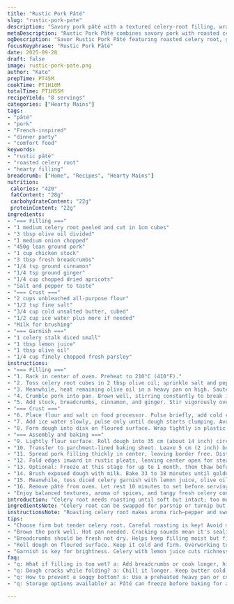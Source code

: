 ```yaml
---
title: "Rustic Pork Pâté"
slug: "rustic-pork-pate"
description: "Savory pork pâté with a textured celery-root filling, wrapped in flaky butter crust. Sweet contrast from chopped dried apricots replaces dates, while ground ginger swaps with clove for warmth. Cook celery-root until tender but still holds shape. Pork mixture should brown lightly; liquid evaporates fully. Dough cold and firm before rolling out. Build rustic pouch with pleated edges, leaving a central vent to let steam escape during baking. Serve with lemony celery garnish tossed in olive oil and fresh herbs. A balance of savory, earthy, and subtly sweet elements. Techniques focus on texture, aromas, and controlling moisture levels for a firm but tender final result."
metaDescription: "Rustic Pork Pâté combines savory pork with roasted celery root. Unique twist of apricots and ginger offers a delightful taste experience."
ogDescription: "Savor Rustic Pork Pâté featuring roasted celery root, ginger, and apricots. A rustic dish that's sure to impress at your next gathering."
focusKeyphrase: "Rustic Pork Pâté"
date: 2025-09-28
draft: false
image: rustic-pork-pate.png
author: "Kate"
prepTime: PT45M
cookTime: PT1H10M
totalTime: PT1H55M
recipeYield: "8 servings"
categories: ["Hearty Mains"]
tags:
- "pâté"
- "pork"
- "French-inspired"
- "dinner party"
- "comfort food"
keywords:
- "rustic pâté"
- "roasted celery root"
- "hearty filling"
breadcrumb: ["Home", "Recipes", "Hearty Mains"]
nutrition: 
 calories: "420"
 fatContent: "28g"
 carbohydrateContent: "22g"
 proteinContent: "22g"
ingredients:
- "=== Filling ==="
- "1 medium celery root peeled and cut in 1cm cubes"
- "3 tbsp olive oil divided"
- "1 medium onion chopped"
- "450g lean ground pork"
- "1 cup chicken stock"
- "3 tbsp fresh breadcrumbs"
- "1/4 tsp ground cinnamon"
- "1/4 tsp ground ginger"
- "1/4 cup chopped dried apricots"
- "Salt and pepper to taste"
- "=== Crust ==="
- "2 cups unbleached all-purpose flour"
- "1/2 tsp fine salt"
- "3/4 cup cold unsalted butter, cubed"
- "1/2 cup ice water plus more if needed"
- "Milk for brushing"
- "=== Garnish ==="
- "1 celery stalk diced small"
- "1 tbsp lemon juice"
- "1 tbsp olive oil"
- "1/4 cup finely chopped fresh parsley"
instructions:
- "=== Filling ==="
- "1. Rack in center of oven. Preheat to 210°C (410°F)."
- "2. Toss celery root cubes in 2 tbsp olive oil; sprinkle salt and pepper. Roast on parchment-lined sheet for about 22 minutes until tender but slightly firm. Let cool slightly."
- "3. Meanwhile, heat remaining olive oil in a heavy pan on high. Sauté onions until translucent and just starting to color."
- "4. Crumble pork into pan. Brown well, stirring constantly to break it down, about 8 minutes. Browning is key for flavor and texture."
- "5. Add stock, breadcrumbs, cinnamon, and ginger. Stir vigorously over medium-high heat until mixture thickens and all liquid evaporated—about 8 minutes. Should have firm texture but still moist. Season with salt and pepper. Remove from heat and cool slightly."
- "=== Crust ==="
- "6. Place flour and salt in food processor. Pulse briefly, add cold cubed butter. Pulse until mixture resembles coarse peas, no large butter chunks remain—this maintains flakiness."
- "7. Add ice water slowly, pulse only until dough starts clumping. Avoid overprocessing; dough should just hold together. Add water sparingly."
- "8. Form dough into disk on floured surface. Wrap tightly in plastic wrap. Chill minimum 25 minutes to relax gluten and harden butter."
- "=== Assembly and baking ==="
- "9. Lightly flour surface. Roll dough into 35 cm (about 14 inch) circle."
- "10. Transfer to parchment-lined baking sheet. Leave 5 cm (2 inch) border raw around edges."
- "11. Spread pork filling thickly in center, leaving border free. Distribute apricots evenly over filling. Layer roasted celery root on top."
- "12. Fold edges inward in rustic pleats, leaving center open for steam vent during baking."
- "13. Optional: Freeze at this stage for up to 1 month, then thaw before baking."
- "14. Brush exposed dough with milk. Bake 33 to 38 minutes until golden brown, dough fully cooked, filling hot and aromatic."
- "15. Meanwhile, toss diced celery garnish with lemon juice, olive oil, salt, and pepper."
- "16. Remove pâté from oven. Let rest 10 minutes to set before serving. Sprinkle garnish atop. Cut into wedges."
- "Enjoy balanced textures, aroma of spices, and tangy fresh celery contrast."
introduction: "Celery root needs roasting until soft but intact; too mushy loses texture, too firm stays underdone. The pork needs a tough high-heat sear to build depth—no steaming here. The spices cinnamon and ginger add subtle warmth without overpowering. Choosing apricots adds a floral sweetness less intense than dates—keeps filling balanced. Dough handling is critical. Cold butter, minimal water, and short processing create a flaky crust that won't toughen. Leaving the center of the galette open releases steam, keeping dough from becoming soggy inside. Celery garnish adds brightness, giving the hearty pâté an herbal lift. Timing is fluid; texture and aroma are better guides than the clock. Expect a rustic, homey, French farmhouse vibe with subtle modern tweaks. No fancy blenders or special pans needed—just patience and eyes on the pot."
ingredientsNote: "Celery root can be swapped for parsnip or turnip but note flavor shifts: parsnip sweeter, turnip more peppery. Use low-fat pork or a blend with veal for lighter or more delicate taste. Fresh breadcrumbs preferred over dry, keep moist but crumbly. Frozen apricots rehydrated briefly prevent dry bits but not mandatory. If ginger unavailable, add pinch of nutmeg instead. Butter cold and unsalted for better dough control; margarine or coconut oil changes texture, not recommended here. Use ice water—not chilled—to keep butter firm during mixing. Milk wash yields deeper crust browning; egg wash makes too shiny and tougher. Lemon juice in garnish keeps celery crisp and adds contrast. Parsley over cilantro or basil to avoid overpowering the pork. These swaps subtly shift profile but keep dish balanced."
instructionsNote: "Roasting celery root makes aroma rich—pepper and sweet earthiness develop. Listen for sizzle and watch for light caramelization edges; stop before mush. Browning pork in hot pan builds umami—you want cracking sounds and color development, never stew meat. Adding broth loosens bits, letting breadcrumbs soak moisture and bind filling; cook until it thickens fully—watch carefully to avoid drying or clumping. Dough needs quick pulses to avoid melting butter before rolling. Let it chill well and handle minimally to avoid tough crust. Don’t rush folding dough—pleats trap heat yet allow steam out through the open center. Milk or cream wash signals baking progress via deep golden color. Rest pâté 10 minutes so filling firms and juices redistribute, making clean slices easier. Serve slices with fresh celery mixture that refreshes palate and balances richness."
tips:
- "Choose firm but tender celery root. Careful roasting is key! Avoid mushy—crisp edges, soft inside is the aim. Listen for sizzle; aroma rich when done."
- "Brown the pork well. Hot pan needed. Cracking sounds mean it's sealing in moisture. Break meat apart. Don't let it stew or steam."
- "Breadcrumbs should be fresh not dry. Helps keep filling moist but firm. Adjust moisture, adding more if too wet. Watch the mixture—don't dry out."
- "Roll dough on floured surface. Keep it cold and firm. Overworking toughens it. Relax gluten, chill well. Aim for flaky and rustic look."
- "Garnish is key for brightness. Celery with lemon juice cuts richness of pâté. Keep it fresh and crisp. Herbal elements like parsley work well."
faq:
- "q: What if filling is too wet? a: Add breadcrumbs or cook longer, high heat. Stir frequently to get moisture right. Fix it before assembly."
- "q: Dough cracks while folding? a: Chill it longer. Keep butter cold. Roll gently. Cracks come from warm dough."
- "q: How to prevent a soggy bottom? a: Use a preheated heavy pan or convection settings. Let crust dry out well."
- "q: Storage options available? a: Pâté can freeze before baking for a month. Thaw and bake when ready. Leftovers? Cover and refrigerate for a few days."

---
```

